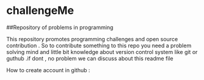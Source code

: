 # challengeMe
##Repository of problems in programming 

This repository promotes programming challenges and open source contribution . So to contribute something to this repo you need a problem solving mind and little bit knowledge about version control system like git or guthub .if dont , no problem we can discuss about this readme file 

How to create account in github : 
  

